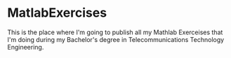 # MatlabExercises
This is the place where I'm going to publish all my Mathlab Exerceises that I'm doing during my Bachelor's degree in Telecommunications Technology Engineering.
